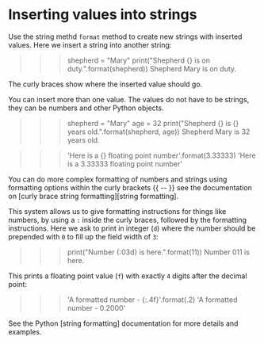 # Inserting values into strings

Use the string methd `format` method to create new strings with inserted
values. Here we insert a string into another string:

>>> shepherd = "Mary"
>>> print("Shepherd {} is on duty.".format(shepherd))
Shepherd Mary is on duty.

The curly braces show where the inserted value should go.

You can insert more than one value.  The values do not have to be strings,
they can be numbers and other Python objects.

>>> shepherd = "Mary"
>>> age = 32
>>> print("Shepherd {} is {} years old.".format(shepherd, age))
Shepherd Mary is 32 years old.

>>> 'Here is a {} floating point number'.format(3.33333)
'Here is a 3.33333 floating point number'

You can do more complex formatting of numbers and strings using formatting
options within the curly brackets {{ -- }} see the documentation on [curly brace
string formatting][string formatting].

This system allows us to give formatting instructions for things like numbers,
by using a `:` inside the curly braces, followed by the formatting
instructions.  Here we ask to print in integer (`d`) where the number should
be prepended with `0` to fill up the field width of `3`:

>>> print("Number \{:03d} is here.".format(11))
Number 011 is here.

This prints a floating point value (`f`) with exactly `4` digits after the
decimal point:

>>> 'A formatted number - {:.4f}'.format(.2)
'A formatted number - 0.2000'

See the Python [string formatting] documentation for more details and
examples.
